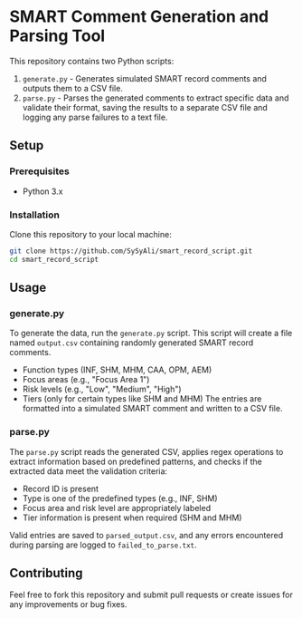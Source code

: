 # SMART Comment Generation and Parsing Tool

This repository contains two Python scripts:
1. `generate.py` - Generates simulated SMART record comments and outputs them to a CSV file.
2. `parse.py` - Parses the generated comments to extract specific data and validate their format, saving the results to a separate CSV file and logging any parse failures to a text file.

## Setup

### Prerequisites

- Python 3.x

### Installation

Clone this repository to your local machine:

```bash
git clone https://github.com/SySyAli/smart_record_script.git
cd smart_record_script
```

## Usage
### generate.py
To generate the data, run the `generate.py` script. This script will create a file named `output.csv` containing randomly generated SMART record comments.

- Function types (INF, SHM, MHM, CAA, OPM, AEM)
- Focus areas (e.g., "Focus Area 1")
- Risk levels (e.g., "Low", "Medium", "High")
- Tiers (only for certain types like SHM and MHM)
The entries are formatted into a simulated SMART comment and written to a CSV file.

### parse.py
The `parse.py` script reads the generated CSV, applies regex operations to extract information based on predefined patterns, and checks if the extracted data meet the validation criteria:

- Record ID is present
- Type is one of the predefined types (e.g., INF, SHM)
- Focus area and risk level are appropriately labeled
- Tier information is present when required (SHM and MHM)

Valid entries are saved to `parsed_output.csv`, and any errors encountered during parsing are logged to `failed_to_parse.txt`.

## Contributing
Feel free to fork this repository and submit pull requests or create issues for any improvements or bug fixes.

